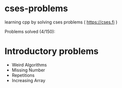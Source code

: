 # cses-problems
learning cpp by solving cses problems ( https://cses.fi )

Problems solved (4/150):

# Introductory problems
- Weird Algorithms
- Missing Number
- Repetitions
- Increasing Array
